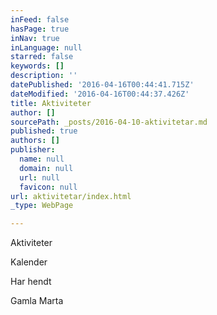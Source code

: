```yaml
---
inFeed: false
hasPage: true
inNav: true
inLanguage: null
starred: false
keywords: []
description: ''
datePublished: '2016-04-16T00:44:41.715Z'
dateModified: '2016-04-16T00:44:37.426Z'
title: Aktiviteter
author: []
sourcePath: _posts/2016-04-10-aktivitetar.md
published: true
authors: []
publisher:
  name: null
  domain: null
  url: null
  favicon: null
url: aktivitetar/index.html
_type: WebPage

---
```

Aktiviteter

Kalender

Har hendt

Gamla Marta